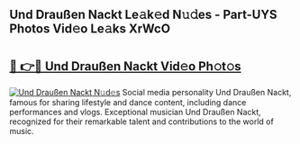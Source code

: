 ## Und Draußen Nackt Le𝚊k𝚎d N𝚞𝚍es - Part-UYS Photos Vid𝚎o Le𝚊ks XrWcO

# <h2><a href="http://fb973f.evod.top/?m=Und+Drau%c3%9fen+Nackt">🔗 👉🔴 Und Draußen Nackt Vid𝚎o Ph𝚘t𝚘s</a></h2>

[![Und Draußen Nackt N𝚞d𝚎s](https://i.imgur.com/8V9OHl7.gif)](http://fb973f.evod.top/?m=Und+Drau%c3%9fen+Nackt)
Social media personality Und Draußen Nackt, famous for sharing lifestyle and dance content, including dance performances and vlogs. Exceptional musician Und Draußen Nackt, recognized for their remarkable talent and contributions to the world of music. 

